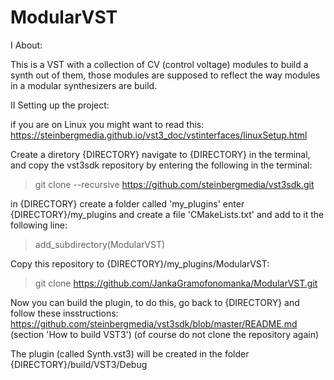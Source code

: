 # ModularVST

I About:

This is a VST with a collection of CV (control voltage) modules to build a synth out of them, 
those modules are supposed to reflect the way modules in a modular synthesizers are build.

II Setting up the project:

if you are on Linux you might want to read this:
https://steinbergmedia.github.io/vst3_doc/vstinterfaces/linuxSetup.html

Create a diretory {DIRECTORY}
navigate to {DIRECTORY} in the terminal, and copy the vst3sdk repository by entering the following in the terminal:
> git clone --recursive https://github.com/steinbergmedia/vst3sdk.git

in {DIRECTORY} create a folder called 'my_plugins' 
enter {DIRECTORY}/my_plugins and create a file 'CMakeLists.txt' and add to it the following line:
> add_subdirectory(ModularVST)

Copy this repository to {DIRECTORY}/my_plugins/ModularVST:
> git clone https://github.com/JankaGramofonomanka/ModularVST.git

Now you can build the plugin, to do this, go back to {DIRECTORY} and follow these insstructions:
https://github.com/steinbergmedia/vst3sdk/blob/master/README.md (section 'How to build VST3')
(of course do not clone the repository again)

The plugin (called Synth.vst3) will be created in the folder {DIRECTORY}/build/VST3/Debug
